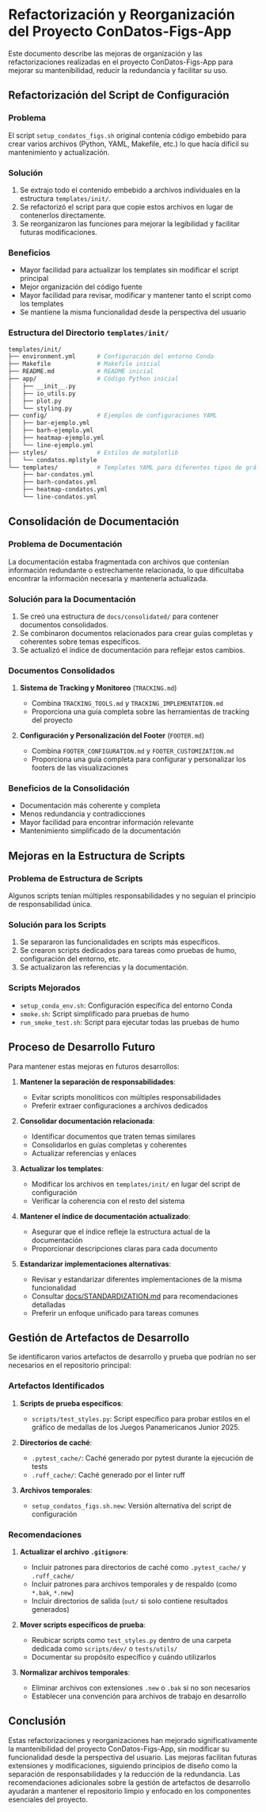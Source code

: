 # Refactorización y Reorganización del Proyecto ConDatos-Figs-App

Este documento describe las mejoras de organización y las refactorizaciones realizadas en el proyecto ConDatos-Figs-App para mejorar su mantenibilidad, reducir la redundancia y facilitar su uso.

## Refactorización del Script de Configuración

### Problema

El script `setup_condatos_figs.sh` original contenía código embebido para crear varios archivos (Python, YAML, Makefile, etc.) lo que hacía difícil su mantenimiento y actualización.

### Solución

1. Se extrajo todo el contenido embebido a archivos individuales en la estructura `templates/init/`.
2. Se refactorizó el script para que copie estos archivos en lugar de contenerlos directamente.
3. Se reorganizaron las funciones para mejorar la legibilidad y facilitar futuras modificaciones.

### Beneficios

- Mayor facilidad para actualizar los templates sin modificar el script principal
- Mejor organización del código fuente
- Mayor facilidad para revisar, modificar y mantener tanto el script como los templates
- Se mantiene la misma funcionalidad desde la perspectiva del usuario

### Estructura del Directorio `templates/init/`

```bash
templates/init/
├── environment.yml      # Configuración del entorno Conda
├── Makefile             # Makefile inicial
├── README.md            # README inicial
├── app/                 # Código Python inicial
│   ├── __init__.py
│   ├── io_utils.py
│   ├── plot.py
│   └── styling.py
├── config/              # Ejemplos de configuraciones YAML
│   ├── bar-ejemplo.yml
│   ├── barh-ejemplo.yml
│   ├── heatmap-ejemplo.yml
│   └── line-ejemplo.yml
├── styles/              # Estilos de matplotlib
│   └── condatos.mplstyle
└── templates/           # Templates YAML para diferentes tipos de gráficos
    ├── bar-condatos.yml
    ├── barh-condatos.yml
    ├── heatmap-condatos.yml
    └── line-condatos.yml
```

## Consolidación de Documentación

### Problema de Documentación

La documentación estaba fragmentada con archivos que contenían información redundante o estrechamente relacionada, lo que dificultaba encontrar la información necesaria y mantenerla actualizada.

### Solución para la Documentación

1. Se creó una estructura de `docs/consolidated/` para contener documentos consolidados.
2. Se combinaron documentos relacionados para crear guías completas y coherentes sobre temas específicos.
3. Se actualizó el índice de documentación para reflejar estos cambios.

### Documentos Consolidados

1. **Sistema de Tracking y Monitoreo** (`TRACKING.md`)
   - Combina `TRACKING_TOOLS.md` y `TRACKING_IMPLEMENTATION.md`
   - Proporciona una guía completa sobre las herramientas de tracking del proyecto

2. **Configuración y Personalización del Footer** (`FOOTER.md`)
   - Combina `FOOTER_CONFIGURATION.md` y `FOOTER_CUSTOMIZATION.md`
   - Proporciona una guía completa para configurar y personalizar los footers de las visualizaciones

### Beneficios de la Consolidación

- Documentación más coherente y completa
- Menos redundancia y contradicciones
- Mayor facilidad para encontrar información relevante
- Mantenimiento simplificado de la documentación

## Mejoras en la Estructura de Scripts

### Problema de Estructura de Scripts

Algunos scripts tenían múltiples responsabilidades y no seguían el principio de responsabilidad única.

### Solución para los Scripts

1. Se separaron las funcionalidades en scripts más específicos.
2. Se crearon scripts dedicados para tareas como pruebas de humo, configuración del entorno, etc.
3. Se actualizaron las referencias y la documentación.

### Scripts Mejorados

- `setup_conda_env.sh`: Configuración específica del entorno Conda
- `smoke.sh`: Script simplificado para pruebas de humo
- `run_smoke_test.sh`: Script para ejecutar todas las pruebas de humo

## Proceso de Desarrollo Futuro

Para mantener estas mejoras en futuros desarrollos:

1. **Mantener la separación de responsabilidades**:
   - Evitar scripts monolíticos con múltiples responsabilidades
   - Preferir extraer configuraciones a archivos dedicados

2. **Consolidar documentación relacionada**:
   - Identificar documentos que traten temas similares
   - Consolidarlos en guías completas y coherentes
   - Actualizar referencias y enlaces

3. **Actualizar los templates**:
   - Modificar los archivos en `templates/init/` en lugar del script de configuración
   - Verificar la coherencia con el resto del sistema

4. **Mantener el índice de documentación actualizado**:
   - Asegurar que el índice refleje la estructura actual de la documentación
   - Proporcionar descripciones claras para cada documento

5. **Estandarizar implementaciones alternativas**:
   - Revisar y estandarizar diferentes implementaciones de la misma funcionalidad
   - Consultar [docs/STANDARDIZATION.md](docs/STANDARDIZATION.md) para recomendaciones detalladas
   - Preferir un enfoque unificado para tareas comunes

## Gestión de Artefactos de Desarrollo

Se identificaron varios artefactos de desarrollo y prueba que podrían no ser necesarios en el repositorio principal:

### Artefactos Identificados

1. **Scripts de prueba específicos**:
   - `scripts/test_styles.py`: Script específico para probar estilos en el gráfico de medallas de los Juegos Panamericanos Junior 2025.

2. **Directorios de caché**:
   - `.pytest_cache/`: Caché generado por pytest durante la ejecución de tests
   - `.ruff_cache/`: Caché generado por el linter ruff

3. **Archivos temporales**:
   - `setup_condatos_figs.sh.new`: Versión alternativa del script de configuración

### Recomendaciones

1. **Actualizar el archivo `.gitignore`**:
   - Incluir patrones para directorios de caché como `.pytest_cache/` y `.ruff_cache/`
   - Incluir patrones para archivos temporales y de respaldo (como `*.bak`, `*.new`)
   - Incluir directorios de salida (`out/` si solo contiene resultados generados)

2. **Mover scripts específicos de prueba**:
   - Reubicar scripts como `test_styles.py` dentro de una carpeta dedicada como `scripts/dev/` o `tests/utils/`
   - Documentar su propósito específico y cuándo utilizarlos

3. **Normalizar archivos temporales**:
   - Eliminar archivos con extensiones `.new` o `.bak` si no son necesarios
   - Establecer una convención para archivos de trabajo en desarrollo

## Conclusión

Estas refactorizaciones y reorganizaciones han mejorado significativamente la mantenibilidad del proyecto ConDatos-Figs-App, sin modificar su funcionalidad desde la perspectiva del usuario. Las mejoras facilitan futuras extensiones y modificaciones, siguiendo principios de diseño como la separación de responsabilidades y la reducción de la redundancia. Las recomendaciones adicionales sobre la gestión de artefactos de desarrollo ayudarán a mantener el repositorio limpio y enfocado en los componentes esenciales del proyecto.

